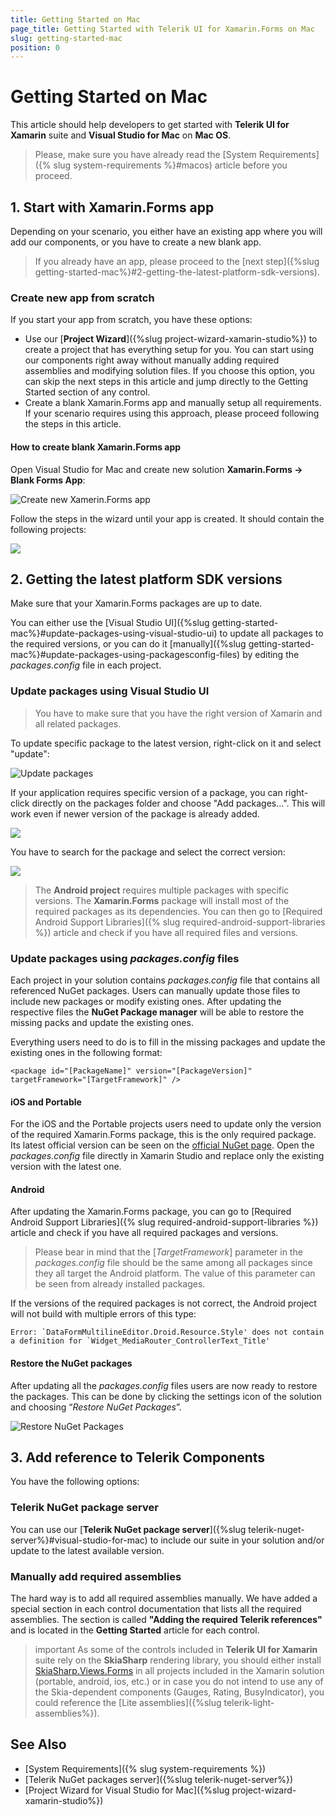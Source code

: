 ```yaml
---
title: Getting Started on Mac
page_title: Getting Started with Telerik UI for Xamarin.Forms on Mac
slug: getting-started-mac
position: 0
---
```

# Getting Started on Mac

This article should help developers to get started with **Telerik UI for Xamarin** suite and **Visual Studio for Mac** on **Mac OS**.

>Please, make sure you have already read the [System Requirements]({% slug system-requirements %}#macos) article before you proceed.
 
## 1. Start with Xamarin.Forms app

Depending on your scenario, you either have an existing app where you will add our components, or you have to create a new blank app.
 
> If you already have an app, please proceed to the [next step]({%slug getting-started-mac%}#2-getting-the-latest-platform-sdk-versions).

### Create new app from scratch

If you start your app from scratch, you have these options:

- Use our [**Project Wizard**]({%slug project-wizard-xamarin-studio%}) to create a project that has everything setup for you. You can start using our components right away without manually adding required assemblies and modifying solution files. If you choose this option, you can skip the next steps in this article and jump directly to the Getting Started section of any control.
- Create a blank Xamarin.Forms app and manually setup all requirements. If your scenario requires using this approach, please proceed following the steps in this article.

#### How to create blank Xamarin.Forms app

Open Visual Studio for Mac and create new solution **Xamarin.Forms -> Blank Forms App**:

![Create new Xamerin.Forms app](images/mac-xs-create-new-app-1.png)

Follow the steps in the wizard until your app is created. It should contain the following projects:

![](images/mac-xs-new-app.png)

## 2. Getting the latest platform SDK versions

Make sure that your Xamarin.Forms packages are up to date.

You can either use the [Visual Studio UI]({%slug getting-started-mac%}#update-packages-using-visual-studio-ui) to update all packages to the required versions, or you can do it [manually]({%slug getting-started-mac%}#update-packages-using-packagesconfig-files) by editing the *packages.config* file in each project.

### Update packages using Visual Studio UI

>You have to make sure that you have the right version of Xamarin and all related packages.

To update specific package to the latest version, right-click on it and select "update":
 
 ![Update packages](images/getting-started-mac-update-packages.png)

If your application requires specific version of a package, you can right-click directly on the packages folder and choose "Add packages...". This will work even if newer version of the package is already added.

![](images/getting-started-mac-add-packages-1.png)

You have to search for the package and select the correct version:

![](images/getting-started-mac-add-packages-2.png)

>The **Android project** requires multiple packages with specific versions. The **Xamarin.Forms** package will install most of the required packages as its dependencies. You can then go to [Required Android Support Libraries]({% slug required-android-support-libraries %}) article and check if you have all required files and versions.

### Update packages using *packages.config* files

Each project in your solution contains *packages.config* file that contains all referenced NuGet packages. Users can manually update those files to include new packages or modify existing ones. After updating the respective files the **NuGet Package manager** will be able to restore the missing packs and update the existing ones.

Everything users need to do is to fill in the missing packages and update the existing ones in the following format:

	<package id="[PackageName]" version="[PackageVersion]" targetFramework="[TargetFramework]" />
	
####  iOS and Portable

For the iOS and the Portable projects users need to update only the version of the required Xamarin.Forms package, this is the only required package. Its latest official version can be seen on the [official NuGet page](https://www.nuget.org/packages/Xamarin.Forms/). Open the *packages.config* file directly in Xamarin Studio and replace only the existing version with the latest one.

#### Android
	
After updating the Xamarin.Forms package, you can go to [Required Android Support Libraries]({% slug required-android-support-libraries %}) article and check if you have all required packages and versions.
	
>Please bear in mind that the [*TargetFramework*] parameter in the *packages.config* file should be the same among all packages since they all target the Android platform. The value of this parameter can be seen from already installed packages.

If the versions of the required packages is not correct, the Android project will not build with multiple errors of this type:

	Error: `DataFormMultilineEditor.Droid.Resource.Style' does not contain a definition for `Widget_MediaRouter_ControllerText_Title'

#### Restore the NuGet packages

After updating all the *packages.config* files users are now ready to restore the packages. This can be done by clicking the settings icon of the solution and choosing “*Restore NuGet Packages*”.

![Restore NuGet Packages](images/getting-started-mac-restore-packages.png "Restore NuGet Packages")

## 3. Add reference to Telerik Components

You have the following options:

### Telerik NuGet package server

You can use our [**Telerik NuGet package server**]({%slug telerik-nuget-server%}#visual-studio-for-mac) to include our suite in your solution and/or update to the latest available version.

### Manually add required assemblies

The hard way is to add all required assemblies manually. We have added a special section in each control documentation that lists all the required assemblies. The section is called **"Adding the required Telerik references"** and is located in the **Getting Started** article for each control.

>important As some of the controls included in **Telerik UI for Xamarin** suite rely on the **SkiaSharp** rendering library, you should either install [SkiaSharp.Views.Forms](https://www.nuget.org/packages/SkiaSharp.Views.Forms/1.59.0) in all projects included in the Xamarin solution (portable, android, ios, etc.) or in case you do not intend to use any of the Skia-dependent components (Gauges, Rating, BusyIndicator), you could reference the [Lite assemblies]({%slug telerik-light-assemblies%}).

## See Also

- [System Requirements]({% slug system-requirements %})
- [Telerik NuGet packages server]({%slug telerik-nuget-server%})
- [Project Wizard for Visual Studio for Mac]({%slug project-wizard-xamarin-studio%})